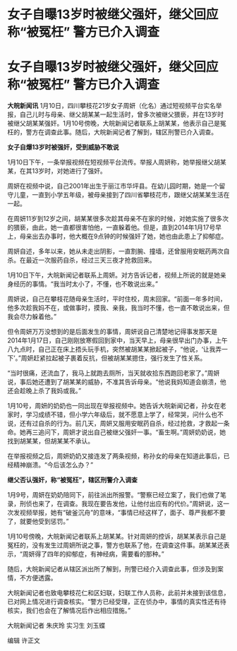 # 女子自曝13岁时被继父强奸，继父回应称“被冤枉” 警方已介入调查

# 女子自曝13岁时被继父强奸，继父回应称“被冤枉” 警方已介入调查

**大皖新闻讯**
1月10日，四川攀枝花21岁女子周妍（化名）通过短视频平台实名举报，自己儿时与母亲、继父胡某某一起生活时，曾多次被继父猥亵，并在13岁时被继父胡某某强奸。1月10号傍晚，大皖新闻记者联系上胡某某，他表示自己是冤枉的，警方在调查此事。随后，大皖新闻记者了解到，辖区刑警已介入调查。

**女子自爆13岁时被强奸，受到威胁不敢说**

1月10日下午，一条举报视频在短视频平台流传。举报人周妍称，她举报继父胡某某，在其13岁时，对她进行了强奸。

周妍在视频中说，自己2001年出生于丽江市华坪县。在幼儿园时期，她是一个留守儿童，一直到小学五年级，被母亲接到了四川省攀枝花市，跟继父胡某某生活在一起。

在周妍11岁到12岁之间，胡某某很多次趁其母亲不在家的时候，对她实施了很多次的猥亵，由此，她一直都很害怕他，一直躲着他。但是，直到2014年1月17号早上，母亲出去办事时，他大概在9点钟的时候强奸了她，她也由此患上了抑郁症。

周妍自述，多年以来，她从未走出阴影，一直割腕、撞墙，还曾服用安眠药两次自杀。在最近一次服药自杀，经过三天三夜才抢救回来。

1月10日下午，大皖新闻记者联系上周妍。对方告诉记者，视频上所说的就是她亲身经历的事情。“我当时太小了，不懂，也不敢说出来。”

周妍说，自己在攀枝花随母亲生活时，平时住校，周末回家。“前面一年多时间，他多次趁我妈不在，或做事时，摸我、亲我，我当时不懂，也一直不敢说出来，但我会尽力躲着他。”

但令周妍万万没想到的是后面发生的事情，周妍说自己清楚地记得事发那天是2014年1月17日，自己刚刚放寒假回到家中，当天早上，母亲很早出门办事，上午八九点时，自己正在床上捂头玩手机，突然被胡某某掀起被子，“他说，‘让我弄一下’。”周妍赶紧拉起被子裹着反抗，但被胡某某摁住，强行发生了性关系。

“当时很痛，还流血了，我马上就跑去厕所，当天就收拾东西跑回老家了。”周妍说，事后她还遭到了胡某某的威胁，不准其告诉母亲。“他说我妈知道会崩溃，他还会趁晚上杀了我妈或我。”

1月10号，周妍的奶奶也一同出现在举报视频中。她告诉大皖新闻记者，孙女在老家时，学习成绩不错，但小学六年级后，就不愿意上学了，经常哭，问什么也不说，还有过自杀的行为。前几天，周妍又服用安眠药自杀，经过抢救，才救起一条命。她再三追问下，周妍才说出自己被继父强奸一事。“畜生啊。”周妍奶奶说，她找到胡某某，但胡某某不承认。

在举报视频之后，周妍奶奶又接连发了两条视频，称孙女的母亲在知道此事后，已经精神崩溃。“今后该怎么办？”

**继父否认强奸，称“被冤枉”，辖区刑警介入调查**

1月9号，周妍在奶奶陪同下，前往派出所报警。“警察已经立案了，我们也做了笔录，刑侦也来了，在调查。我现在要告发他，让他付出应有的代价。”周妍说，这一次发视频举报，她有“破釜沉舟”的意味，“事情已经这样了，面子、尊严我都不要了，就要他受到惩罚。”

1月10号傍晚，大皖新闻记者联系上胡某某。针对周妍的控诉，胡某某表示自己是冤枉的，没有发生过周妍所说之事，警方也联系了他，在调查这件事。胡某某还表示，“周妍得了四年的抑郁症，有神经病，需要看的那种。”

随后，大皖新闻记者从辖区派出所了解到，刑警已经介入调查此事，但涉及到案情，不方便透露。

大皖新闻记者也致电攀枝花仁和区妇联，妇联工作人员称，此前并未接到该信息，已对网上情况进行调查核实。“警方已经受理，正在侦办中，事情的真实性还有待核实，我们也会在了解情况后作出相应措施。”

大皖新闻记者 朱庆玲 实习生 刘玉蝶

编辑 许正文

